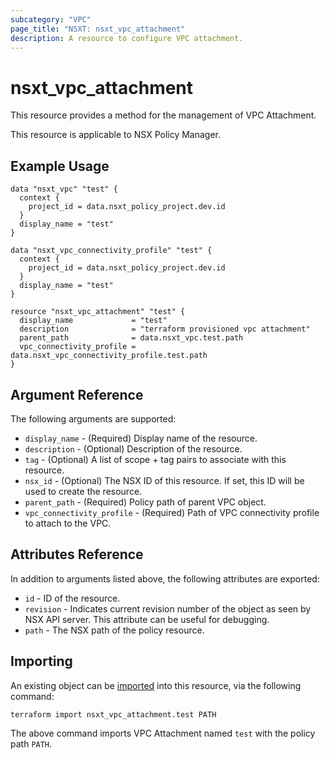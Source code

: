 ```yaml
---
subcategory: "VPC"
page_title: "NSXT: nsxt_vpc_attachment"
description: A resource to configure VPC attachment.
---
```


# nsxt_vpc_attachment

This resource provides a method for the management of VPC Attachment.

This resource is applicable to NSX Policy Manager.

## Example Usage

```hcl
data "nsxt_vpc" "test" {
  context {
    project_id = data.nsxt_policy_project.dev.id
  }
  display_name = "test"
}

data "nsxt_vpc_connectivity_profile" "test" {
  context {
    project_id = data.nsxt_policy_project.dev.id
  }
  display_name = "test"
}

resource "nsxt_vpc_attachment" "test" {
  display_name             = "test"
  description              = "terraform provisioned vpc attachment"
  parent_path              = data.nsxt_vpc.test.path
  vpc_connectivity_profile = data.nsxt_vpc_connectivity_profile.test.path
}
```

## Argument Reference

The following arguments are supported:

* `display_name` - (Required) Display name of the resource.
* `description` - (Optional) Description of the resource.
* `tag` - (Optional) A list of scope + tag pairs to associate with this resource.
* `nsx_id` - (Optional) The NSX ID of this resource. If set, this ID will be used to create the resource.
* `parent_path` - (Required) Policy path of parent VPC object.
* `vpc_connectivity_profile` - (Required) Path of VPC connectivity profile to attach to the VPC.

## Attributes Reference

In addition to arguments listed above, the following attributes are exported:

* `id` - ID of the resource.
* `revision` - Indicates current revision number of the object as seen by NSX API server. This attribute can be useful for debugging.
* `path` - The NSX path of the policy resource.

## Importing

An existing object can be [imported][docs-import] into this resource, via the following command:

[docs-import]: https://developer.hashicorp.com/terraform/cli/import

```shell
terraform import nsxt_vpc_attachment.test PATH
```

The above command imports VPC Attachment named `test` with the policy path `PATH`.
